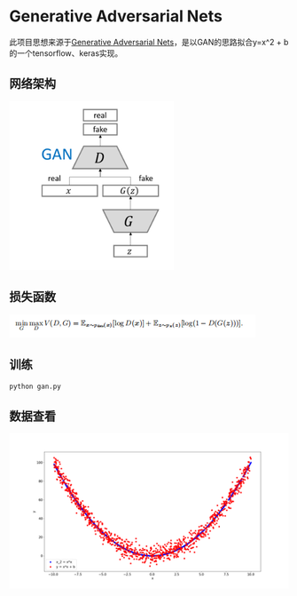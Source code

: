 # Generative Adversarial Nets
此项目思想来源于[Generative Adversarial Nets](https://arxiv.org/abs/1406.2661)，是以GAN的思路拟合y=x^2 + b 的一个tensorflow、keras实现。

## 网络架构
![Generative Adversarial Nets](gan.png "Generative Adversarial Nets")

## 损失函数 
![loss](loss.png "loss")

## 训练
```
python gan.py
```


## 数据查看
![](imgs/all.png)
